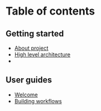 # Table of contents

## Getting started

* [About project](README.md)
* [High level architecture](getting-started/high-level-architecture.md)
*

## User guides

* [Welcome](user-guides/welcome.md)
* [Building workflows](user-guides/building-workflows.md)
